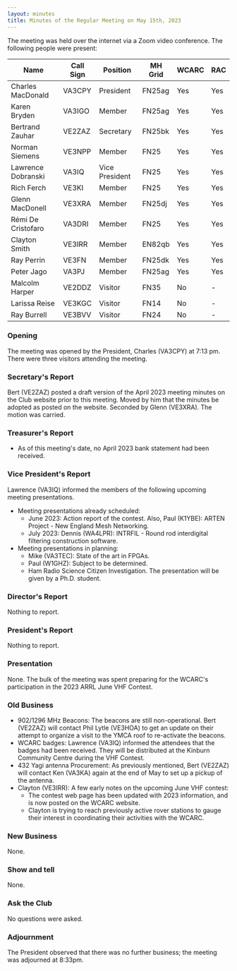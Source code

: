 ```yaml
---
layout: minutes
title: Minutes of the Regular Meeting on May 15th, 2023
---
```

The meeting was held over the internet via a Zoom video conference.
The following people were present:

| Name                   | Call Sign  | Position         | MH Grid | WCARC | RAC |
|------------------------|------------|------------------|---------|-------|-----|
| Charles MacDonald      | VA3CPY     | President        | FN25ag  | Yes   | Yes |
| Karen Bryden           | VA3IGO     | Member           | FN25ag  | Yes   | Yes |
| Bertrand Zauhar        | VE2ZAZ     | Secretary        | FN25bk  | Yes   | Yes |
| Norman Siemens         | VE3NPP     | Member           | FN25    | Yes   | Yes |
| Lawrence Dobranski     | VA3IQ      | Vice President   | FN25    | Yes   | Yes |
| Rich Ferch             | VE3KI      | Member           | FN25    | Yes   | Yes |
| Glenn MacDonell        | VE3XRA     | Member           | FN25dj  | Yes   | Yes |
| Rémi De Cristofaro     | VA3DRI     | Member           | FN25    | Yes   | Yes |
| Clayton Smith          | VE3IRR     | Member           | EN82qb  | Yes   | Yes |
| Ray Perrin             | VE3FN      | Member           | FN25dk  | Yes   | Yes |
| Peter Jago             | VA3PJ      | Member           | FN25ag  | Yes   | Yes |
| Malcolm Harper         | VE2DDZ     | Visitor          | FN35    | No    |  -  |
| Larissa Reise          | VE3KGC     | Visitor          | FN14    | No    |  -  |
| Ray Burrell            | VE3BVV     | Visitor          | FN24    | No    |  -  |

### Opening
The meeting was opened by the President, Charles (VA3CPY) at 7:13 pm.
There were three visitors attending the meeting.

### Secretary's Report
Bert (VE2ZAZ) posted a draft version of the April 2023 meeting minutes on the Club website prior to this meeting. Moved by him that the minutes be adopted as posted on the website. Seconded by Glenn (VE3XRA). The motion was carried.

### Treasurer's Report
- As of this meeting's date, no April 2023 bank statement had been received.

### Vice President's Report
Lawrence (VA3IQ) informed the members of the following upcoming meeting presentations.
- Meeting presentations already scheduled:
  - June 2023: Action report of the contest. Also, Paul (K1YBE): ARTEN Project - New England Mesh Networking.
  - July 2023: Dennis (WA4LPR): INTRFIL - Round rod interdigital filtering construction software.
- Meeting presentations in planning:
  - Mike (VA3TEC): State of the art in FPGAs.
  - Paul (W1GHZ): Subject to be determined.
  - Ham Radio Science Citizen Investigation. The presentation will be given by a Ph.D. student.

### Director's Report
Nothing to report.

### President's Report
Nothing to report.

### Presentation
None. The bulk of the meeting was spent preparing for the WCARC's participation in the 2023 ARRL June VHF Contest.

### Old Business
- 902/1296 MHz Beacons: The beacons are still non-operational. Bert (VE2ZAZ) will contact Phil Lytle (VE3HOA) to get an update on their attempt to organize a visit to the YMCA roof to re-activate the beacons.
- WCARC badges: Lawrence (VA3IQ) informed the attendees that the badges had been received. They will be distributed at the Kinburn Community Centre during the VHF Contest.
- 432 Yagi antenna Procurement: As previously mentioned, Bert (VE2ZAZ) will contact Ken (VA3KA) again at the end of May to set up a pickup of the antenna.
- Clayton (VE3IRR): A few early notes on the upcoming June VHF contest:
  - The contest web page has been updated with 2023 information, and is now posted on the WCARC website.
  - Clayton is trying to reach previously active rover stations to gauge their interest in coordinating their activities with the WCARC.

### New Business
None.

### Show and tell
None.

### Ask the Club
No questions were asked.

### Adjournment
The President observed that there was no further business; the meeting was adjourned at 8:33pm.
